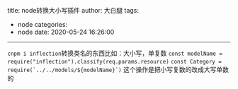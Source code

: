 title: node转换大小写插件
author: 大白腿
tags:
  - node
categories:
  - node
date: 2020-05-24 16:26:00
---
 ``cnpm i inflection``转换类名的东西比如：大小写，单复数
``const modelName = require("inflection").classify(req.params.resource)``
``const Category = require(`../../models/${modelName}`)``
 这个操作是把小写复数的改成大写单数的